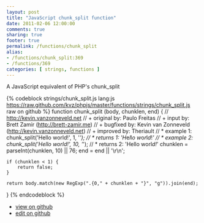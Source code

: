 ```yaml
---
layout: post
title: "JavaScript chunk_split function"
date: 2011-02-06 12:00:00
comments: true
sharing: true
footer: true
permalink: /functions/chunk_split
alias:
- /functions/chunk_split:369
- /functions/369
categories: [ strings, functions ]
---
```

A JavaScript equivalent of PHP's chunk_split
<!-- more -->
{% codeblock strings/chunk_split.js lang:js https://raw.github.com/kvz/phpjs/master/functions/strings/chunk_split.js raw on github %}
function chunk_split (body, chunklen, end) {
    // http://kevin.vanzonneveld.net
    // +   original by: Paulo Freitas
    // +      input by: Brett Zamir (http://brett-zamir.me)
    // +   bugfixed by: Kevin van Zonneveld (http://kevin.vanzonneveld.net)
    // +   improved by: Theriault
    // *     example 1: chunk_split('Hello world!', 1, '*');
    // *     returns 1: 'H*e*l*l*o* *w*o*r*l*d*!*'
    // *     example 2: chunk_split('Hello world!', 10, '*');
    // *     returns 2: 'Hello worl*d!*'
    chunklen = parseInt(chunklen, 10) || 76;
    end = end || '\r\n';

    if (chunklen < 1) {
        return false;
    }

    return body.match(new RegExp(".{0," + chunklen + "}", "g")).join(end);

}
{% endcodeblock %}
<ul>
 <li><a href="https://github.com/kvz/phpjs/blob/master/functions/strings/chunk_split.js">view on github</a></li>
 <li><a href="https://github.com/kvz/phpjs/edit/master/functions/strings/chunk_split.js">edit on github</a></li>
</ul>
